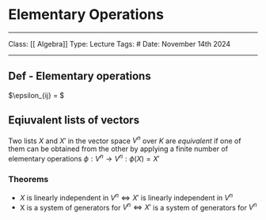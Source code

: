 # Elementary Operations
___
Class: [[ Algebra]]
Type: Lecture 
Tags: # 
Date: November 14th 2024
___

## Def - Elementary operations
$\epsilon_{ij} = $ 


## Eqiuvalent lists of vectors  
Two lists $X$ and $X'$ in the vector space $V^n$ over $K$ are *equivalent* if one of them can be obtained from the other by applying a finite number of elementary operations $\phi:V^n\rightarrow V^n : \phi(X) = X'$

### Theorems 
- $X$ is linearly independent in $V^n \iff X'$ is linearly independent in $V^n$
- X is a system of generators for $V^n \iff X'$ is a system of generators for $V^n$
